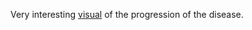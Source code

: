Very interesting <a href="http://scripting.com/images/2020/03/29/visual.png">visual</a> of the progression of the disease.
